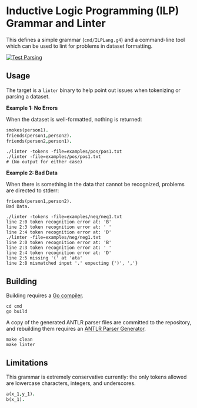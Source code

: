 # Inductive Logic Programming (ILP) Grammar and Linter

This defines a simple grammar (`cmd/ILPLang.g4`) and a command-line
tool which can be used to lint for problems in dataset formatting.

[![Test Parsing](https://github.com/srlearn/linter/actions/workflows/package-test.yml/badge.svg)](https://github.com/srlearn/linter/actions/workflows/package-test.yml)

## Usage

The target is a `linter` binary to help point out issues when tokenizing
or parsing a dataset.

**Example 1: No Errors**

When the dataset is well-formatted, nothing is returned:

```prolog
smokes(person1).
friends(person1,person2).
friends(person2,person1).
```

```console
./linter -tokens -file=examples/pos/pos1.txt
./linter -file=examples/pos/pos1.txt
# (No output for either case)
```

**Example 2: Bad Data**

When there is something in the data that cannot be recognized, problems
are directed to stderr:

```
friends(person1,person2).
Bad Data.
```

```console
./linter -tokens -file=examples/neg/neg1.txt
line 2:0 token recognition error at: 'B'
line 2:3 token recognition error at: ' '
line 2:4 token recognition error at: 'D'
./linter -file=examples/neg/neg1.txt
line 2:0 token recognition error at: 'B'
line 2:3 token recognition error at: ' '
line 2:4 token recognition error at: 'D'
line 2:5 missing '(' at 'ata'
line 2:8 mismatched input '.' expecting {')', ','}
```

## Building

Building requires a [Go compiler](https://golang.org/).

```
cd cmd
go build
```

A copy of the generated ANTLR parser files are committed to the repository,
and rebuilding them requires an [ANTLR Parser Generator](https://www.antlr.org/).

```
make clean
make linter
```

## Limitations

This grammar is extremely conservative currently: the only tokens
allowed are lowercase characters, integers, and underscores.

```prolog
a(x_1,y_1).
b(x_1).
```
